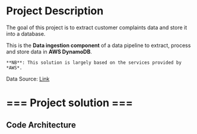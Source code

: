 # Project Description
The goal of this project is to extract customer complaints data and store it into a database.

This is the **Data ingestion component** of a data pipeline to extract, process and store data in **AWS DynamoDB**. 

`**NB**: This solution is largely based on the services provided by *AWS*.`

Data Source: [Link](https://www.consumerfinance.gov/data-research/consumer-complaints)

# === Project solution ===
## Code Architecture

